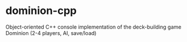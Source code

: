 # dominion-cpp
Object-oriented C++ console implementation of the deck-building game Dominion (2-4 players, AI, save/load)
